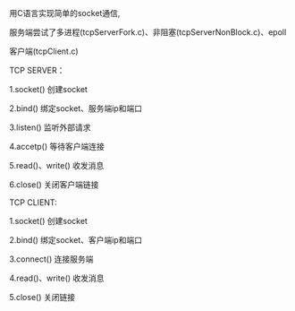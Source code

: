 用C语言实现简单的socket通信,

服务端尝试了多进程(tcpServerFork.c)、非阻塞(tcpServerNonBlock.c)、epoll

客户端(tcpClient.c)

TCP SERVER：

1.socket() 创建socket

2.bind()   绑定socket、服务端ip和端口

3.listen() 监听外部请求

4.accetp() 等待客户端连接

5.read()、write() 收发消息

6.close()   关闭客户端链接

TCP CLIENT:

1.socket()  创建socket

2.bind()    绑定socket、客户端ip和端口

3.connect() 连接服务端

4.read()、write()   收发消息

5.close()   关闭链接
